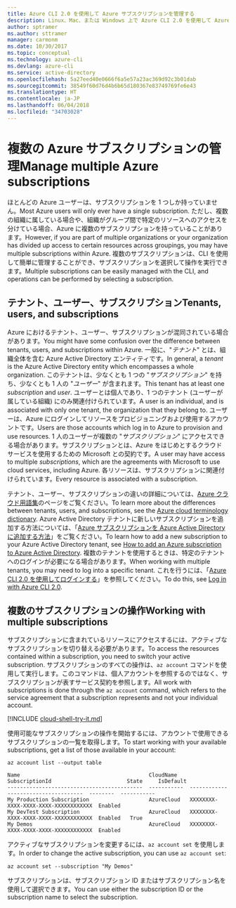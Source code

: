 ```yaml
---
title: Azure CLI 2.0 を使用して Azure サブスクリプションを管理する
description: Linux、Mac、または Windows 上で Azure CLI 2.0 を使用して Azure サブスクリプションを管理します。
author: sptramer
ms.author: sttramer
manager: carmonm
ms.date: 10/30/2017
ms.topic: conceptual
ms.technology: azure-cli
ms.devlang: azure-cli
ms.service: active-directory
ms.openlocfilehash: 5a27eed40e0666f6a5e57a23ac369d92c3b01dab
ms.sourcegitcommit: 38549f60d76d4b6b65d180367e83749769fe6e43
ms.translationtype: HT
ms.contentlocale: ja-JP
ms.lasthandoff: 06/04/2018
ms.locfileid: "34703028"
---
```

# <a name="manage-multiple-azure-subscriptions"></a><span data-ttu-id="aa9cb-103">複数の Azure サブスクリプションの管理</span><span class="sxs-lookup"><span data-stu-id="aa9cb-103">Manage multiple Azure subscriptions</span></span>

<span data-ttu-id="aa9cb-104">ほとんどの Azure ユーザーは、サブスクリプションを 1 つしか持っていません。</span><span class="sxs-lookup"><span data-stu-id="aa9cb-104">Most Azure users will only ever have a single subscription.</span></span> <span data-ttu-id="aa9cb-105">ただし、複数の組織に属している場合や、組織がグループ間で特定のリソースへのアクセスを分けている場合、Azure に複数のサブスクリプションを持っていることがあります。</span><span class="sxs-lookup"><span data-stu-id="aa9cb-105">However, if you are part of multiple organizations or your organization has divided up access to certain resources across groupings, you may have multiple subscriptions within Azure.</span></span> <span data-ttu-id="aa9cb-106">複数のサブスクリプションは、CLI を使用して簡単に管理することができ、サブスクリプションを選択して操作を実行できます。</span><span class="sxs-lookup"><span data-stu-id="aa9cb-106">Multiple subscriptions can be easily managed with the CLI, and operations can be performed by selecting a subscription.</span></span>

## <a name="tenants-users-and-subscriptions"></a><span data-ttu-id="aa9cb-107">テナント、ユーザー、サブスクリプション</span><span class="sxs-lookup"><span data-stu-id="aa9cb-107">Tenants, users, and subscriptions</span></span>

<span data-ttu-id="aa9cb-108">Azure におけるテナント、ユーザー、サブスクリプションが混同されている場合があります。</span><span class="sxs-lookup"><span data-stu-id="aa9cb-108">You might have some confusion over the difference between tenants, users, and subscriptions within Azure.</span></span> <span data-ttu-id="aa9cb-109">一般に、"_テナント_" とは、組織全体を含む Azure Active Directory エンティティです。</span><span class="sxs-lookup"><span data-stu-id="aa9cb-109">In general, a _tenant_ is the Azure Active Directory entity which encompasses a whole organization.</span></span> <span data-ttu-id="aa9cb-110">このテナントは、少なくとも 1 つの "_サブスクリプション_" を持ち、少なくとも 1 人の "_ユーザー_" が含まれます。</span><span class="sxs-lookup"><span data-stu-id="aa9cb-110">This tenant has at least one _subscription_ and _user_.</span></span> <span data-ttu-id="aa9cb-111">ユーザーとは個人であり、1 つのテナント (ユーザーが属している組織) にのみ関連付けられています。</span><span class="sxs-lookup"><span data-stu-id="aa9cb-111">A user is an individual, and is associated with only one tenant, the organization that they belong to.</span></span> <span data-ttu-id="aa9cb-112">ユーザーは、Azure にログインしてリソースをプロビジョニングおよび使用するアカウントです。</span><span class="sxs-lookup"><span data-stu-id="aa9cb-112">Users are those accounts which log in to Azure to provision and use resources.</span></span> <span data-ttu-id="aa9cb-113">1 人のユーザーが複数の "_サブスクリプション_" にアクセスできる場合があります。サブスクリプションとは、Azure をはじめとするクラウド サービスを使用するための Microsoft との契約です。</span><span class="sxs-lookup"><span data-stu-id="aa9cb-113">A user may have access to multiple _subscriptions_, which are the agreements with Microsoft to use cloud services, including Azure.</span></span> <span data-ttu-id="aa9cb-114">各リソースは、サブスクリプションに関連付けられています。</span><span class="sxs-lookup"><span data-stu-id="aa9cb-114">Every resource is associated with a subscription.</span></span>

<span data-ttu-id="aa9cb-115">テナント、ユーザー、サブスクリプションの違いの詳細については、[Azure クラウド用語集](/azure/azure-glossary-cloud-terminology)のページをご覧ください。</span><span class="sxs-lookup"><span data-stu-id="aa9cb-115">To learn more about the differences between tenants, users, and subscriptions, see the [Azure cloud terminology dictionary](/azure/azure-glossary-cloud-terminology).</span></span>
<span data-ttu-id="aa9cb-116">Azure Active Directory テナントに新しいサブスクリプションを追加する方法については、「[Azure サブスクリプションを Azure Active Directory に追加する方法](/azure/active-directory/active-directory-how-subscriptions-associated-directory)」をご覧ください。</span><span class="sxs-lookup"><span data-stu-id="aa9cb-116">To learn how to add a new subscription to your Azure Active Directory tenant, see [How to add an Azure subscription to Azure Active Directory](/azure/active-directory/active-directory-how-subscriptions-associated-directory).</span></span>
<span data-ttu-id="aa9cb-117">複数のテナントを使用するときは、特定のテナントへのログインが必要になる場合があります。</span><span class="sxs-lookup"><span data-stu-id="aa9cb-117">When working with multiple tenants, you may need to log into a specific tenant.</span></span> <span data-ttu-id="aa9cb-118">これを行うには、「[Azure CLI 2.0 を使用してログインする](/cli/azure/authenticate-azure-cli)」を参照してください。</span><span class="sxs-lookup"><span data-stu-id="aa9cb-118">To do this, see [Log in with Azure CLI 2.0](/cli/azure/authenticate-azure-cli).</span></span>

## <a name="working-with-multiple-subscriptions"></a><span data-ttu-id="aa9cb-119">複数のサブスクリプションの操作</span><span class="sxs-lookup"><span data-stu-id="aa9cb-119">Working with multiple subscriptions</span></span>

<span data-ttu-id="aa9cb-120">サブスクリプションに含まれているリソースにアクセスするには、アクティブなサブスクリプションを切り替える必要があります。</span><span class="sxs-lookup"><span data-stu-id="aa9cb-120">To access the resources contained within a subscription, you need to switch your active subscription.</span></span> <span data-ttu-id="aa9cb-121">サブスクリプションのすべての操作は、`az account` コマンドを使用して実行します。このコマンドは、個人アカウントを参照するのではなく、サブスクリプションが表すサービス契約を参照します。</span><span class="sxs-lookup"><span data-stu-id="aa9cb-121">All work with subscriptions is done through the `az account` command, which refers to the service agreement that a subscription represents and not your individual account.</span></span>

[!INCLUDE [cloud-shell-try-it.md](includes/cloud-shell-try-it.md)]

<span data-ttu-id="aa9cb-122">使用可能なサブスクリプションの操作を開始するには、アカウントで使用できるサブスクリプションの一覧を取得します。</span><span class="sxs-lookup"><span data-stu-id="aa9cb-122">To start working with your available subscriptions, get a list of those available in your account:</span></span>

```azurecli-interactive
az account list --output table
```

```Output
Name                                         CloudName    SubscriptionId                        State     IsDefault
-------------------------------------------  -----------  ------------------------------------  --------  -----------
My Production Subscription                   AzureCloud   XXXXXXXX-XXXX-XXXX-XXXX-XXXXXXXXXXXX  Enabled
My DevTest Subscription                      AzureCloud   XXXXXXXX-XXXX-XXXX-XXXX-XXXXXXXXXXXX  Enabled   True
My Demos                                     AzureCloud   XXXXXXXX-XXXX-XXXX-XXXX-XXXXXXXXXXXX  Enabled
```

<span data-ttu-id="aa9cb-123">アクティブなサブスクリプションを変更するには、`az account set` を使用します。</span><span class="sxs-lookup"><span data-stu-id="aa9cb-123">In order to change the active subscription, you can use `az account set`:</span></span>

```azurecli-interactive
az account set --subscription "My Demos"
```

<span data-ttu-id="aa9cb-124">サブスクリプションは、サブスクリプション ID またはサブスクリプション名を使用して選択できます。</span><span class="sxs-lookup"><span data-stu-id="aa9cb-124">You can use either the subscription ID or the subscription name to select the subscription.</span></span>

